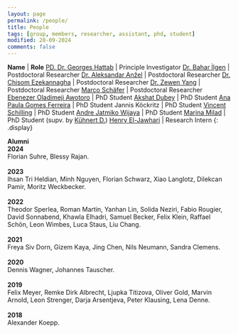 ```yaml
---
layout: page
permalink: /people/
title: People
tags: [group, members, researcher, assistant, phd, student]
modified: 28-09-2024
comments: false
---
```


**Name**    | **Role**
[PD. Dr. Georges Hattab](/hattab)  | Principle Investigator
[Dr. Bahar İlgen](https://scholar.google.com/citations?hl=en&user=dTdqws0AAAAJ)  | Postdoctoral Researcher
[Dr. Aleksandar Anžel](https://aanzel.github.io)  | Postdoctoral Researcher
[Dr. Chisom Ezekannagha](https://sombiri.github.io)  | Postdoctoral Researcher
[Dr. Zewen Yang](https://scholar.google.com/citations?user=DbuBsVUAAAAJ&hl)  | Postdoctoral Researcher
[Marco Schäfer](https://scholar.google.com/citations?user=JtUNLVcAAAAJ&hl)  | Postdoctoral Researcher 
[Ebenezer Oladimeji Awotoro](https://www.linkedin.com/in/ebenezer-awotoro/)  | PhD Student 
[Akshat Dubey](https://www.linkedin.com/in/akshat-dubey-5983b2185/)  | PhD Student
[Ana Paula Gomes Ferreira](https://www.linkedin.com/in/anapaulagomess/)  | PhD Student
Jannis Köckritz  | PhD Student
[Vincent Schilling](https://www.linkedin.com/in/vincent-schilling-019537266/)  | PhD Student
[Andre Jatmiko Wijaya](https://www.linkedin.com/in/andre-jatmiko-wijaya-9a0296107/)  | PhD Student
[Marina Milad](https://www.linkedin.com/in/marinaayoub96/)  | PhD Student (supv. by [Kühnert D.](https://www.rki.de/EN/Content/Institute/DepartmentsUnits/ZKI-PH/ZKI-PH2/ZKI-PH2_node.html))
[Henry El-Jawhari](https://www.linkedin.com/in/henryelj/)  | Research Intern
{: .display}
<br/>


**Alumni**
<br/>
**2024**
<br/>
Florian Suhre, Blessy Rajan.
<br/>
<br/>
**2023**
<br/>
Ihsan Tri Heldian, Minh Nguyen, Florian Schwarz, Xiao Langlotz, Dilekcan Pamir, Moritz Weckbecker.
<br/>
<br/>
**2022**
<br/>
Theodor Sperlea, Roman Martin, Yanhan Lin, Solida Neziri, Fabio Rougier, David Sonnabend, Khawla Elhadri, Samuel Becker, Felix Klein, Raffael Schön, Leon Wimbes, Luca Staus, Liu Chang.
<br/>
<br/>
**2021**
<br/>
Freya Siv Dorn, Gizem Kaya, Jing Chen, Nils Neumann, Sandra Clemens.
<br/>
<br/>
**2020**
<br/>
Dennis Wagner, Johannes Tauscher.
<br/>
<br/>
‌**2019**
<br/>
Felix Meyer, Remke Dirk Albrecht, Ljupka Titizova, Oliver Gold, Marvin Arnold, Leon Strenger, Darja Arsentjeva, Peter Klausing, Lena Denne.
<br/>
<br/>
**2018**
<br/>
Alexander Koepp.